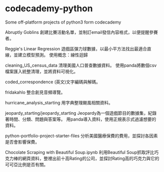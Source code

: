 # codecademy-python
 
Some off-platform projects of python3 form codecademy

Abruptly Goblins
創建比賽活動名單，並制訂email發信內容格式，以便提醒參賽者。

Reggie's Linear Regression
遊戲區彈力球數據，以最小平方法找出最適合直線，並建立模型預測。
使用概念：線性迴歸

cleaning_US_census_data
清理美國人口普查數據資料。
使用panda將數個csv檔案匯入統整清理，並將資料可視化。

coded_correspondence
(英文)文字編碼與解碼。

fridakahlo
整合創見音頻導覽。

hurricane_analysis_starting
用字典整理颶風相關資料。

jeopardy_starting/jeopardy_starting
Jeopardy為一個遊戲節目的數據集，紀錄著時間、分類、問題與答案等。
用panda導入資料，使用正規表示式過濾想要的資料。

python-portfolio-project-starter-files
分析美國醫療保費的費用，並探討各因素是否會影響保費。

Chocolate Scraping with Beautiful Soup.ipynb
利用Beautiful Soup抓取評比巧克力棒的網頁資料，整裡出前十高Rating的公司，並探討Rating高的巧克力與它的可可亞比例是否有關。

